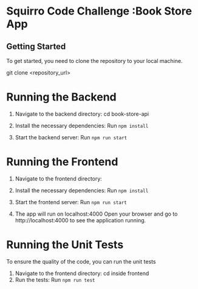 # Squirro Code Challenge :Book Store App


## Getting Started

To get started, you need to clone the repository to your local machine.

git clone <repository_url>

# Running the Backend
1. Navigate to the backend directory:
        cd book-store-api

2. Install the necessary dependencies:
        Run `npm install`

3. Start the backend server:
        Run `npm run start`

# Running the Frontend
1. Navigate to the frontend directory:

2. Install the necessary dependencies:
        Run `npm install`
3. Start the frontend server:
        Run `npm run start`

4. The app will run on localhost:4000
Open your browser and go to http://localhost:4000 to see the application running.



# Running the Unit Tests
To ensure the quality of the code, you can run the unit tests

1. Navigate to the frontend directory:
        cd inside frontend
2. Run the tests:
        Run `npm run test`
